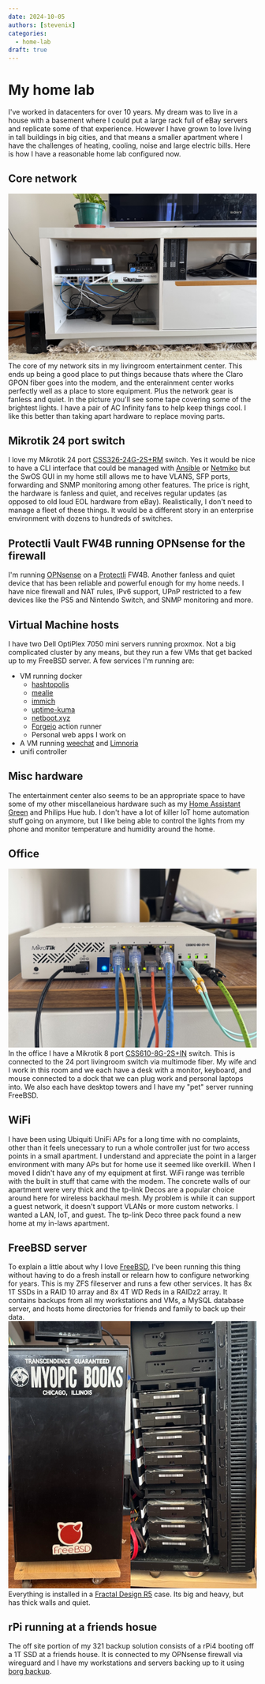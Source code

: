 ```yaml
---
date: 2024-10-05
authors: [stevenix]
categories:
  - home-lab
draft: true
---
```


# My home lab

I've worked in datacenters for over 10 years. My dream was to live in a house with a basement where I could put a large rack full of eBay servers and replicate some of that experience. However I have grown to love living in tall buildings in big cities, and that means a smaller apartment where I have the challenges of heating, cooling, noise and large electric bills. Here is how I have a reasonable home lab configured now.

<!-- more -->

## Core network
![livingroom_network](home_lab/lr_network.jpeg "livingroom network")
The core of my network sits in my livingroom entertainment center. This ends up being a good place to put things because thats where the Claro GPON fiber goes into the modem, and the enterainment center works perfectly well as a place to store equipment. Plus the network gear is fanless and quiet. In the picture you'll see some tape covering some of the brightest lights. I have a pair of AC Infinity fans to help keep things cool. I like this better than taking apart hardware to replace moving parts.

## Mikrotik 24 port switch 
I love my Mikrotik 24 port [CSS326-24G-2S+RM](https://mikrotik.com/product/CSS326-24G-2SplusRM) switch. Yes it would be nice to have a CLI interface that could be managed with [Ansible](https://www.ansible.com/) or [Netmiko](https://github.com/ktbyers/netmiko) but the SwOS GUI in my home still allows me to have VLANS, SFP ports, forwarding and SNMP monitoring among other features. The price is right, the hardware is fanless and quiet, and receives regular updates (as opposed to old loud EOL hardware from eBay). Realistically, I don't need to manage a fleet of these things. It would be a different story in an enterprise environment with dozens to hundreds of switches.

## Protectli Vault FW4B running OPNsense for the firewall
I'm running [OPNsense](https://opnsense.org/) on a [Protectli](https://protectli.com/) FW4B. Another fanless and quiet device that has been reliable and powerful enough for my home needs. I have nice firewall and NAT rules, IPv6 support, UPnP restricted to a few devices like the PS5 and Nintendo Switch, and SNMP monitoring and more.

## Virtual Machine hosts
I have two Dell OptiPlex 7050 mini servers running proxmox. Not a big complicated cluster by any means, but they run a few VMs that get backed up to my FreeBSD server. A few services I'm running are:

  * VM running docker
    * [hashtopolis](https://github.com/hashtopolis/server)
    * [mealie](https://mealie.io/)
    * [immich](https://immich.app/)
    * [uptime-kuma](https://github.com/louislam/uptime-kuma)
    * [netboot.xyz](https://netboot.xyz/)
    * [Forgejo](https://forgejo.org/) action runner
    * Personal web apps I work on
  * A VM running [weechat](https://weechat.org/) and [Limnoria](https://github.com/ProgVal/Limnoria)
  * unifi controller

## Misc hardware
The entertainment center also seems to be an appropriate space to have some of my other miscellaneious hardware such as my [Home Assistant Green](https://www.home-assistant.io/green/) and Philips Hue hub. I don't have a lot of killer IoT home automation stuff going on anymore, but I like being able to control the lights from my phone and monitor temperature and humidity around the home.

## Office
![office_network](home_lab/office_network.jpeg "office network")
In the office I have a Mikrotik 8 port [CSS610-8G-2S+IN](https://mikrotik.com/product/css610_8g_2s_in) switch. This is connected to the 24 port livingroom switch via multimode fiber. My wife and I work in this room and we each have a desk with a monitor, keyboard, and mouse connected to a dock that we can plug work and personal laptops into. We also each have desktop towers and I have my "pet" server running FreeBSD.

## WiFi
I have been using Ubiquiti UniFi APs for a long time with no complaints, other than it feels unecessary to run a whole controller just for two access points in a small apartment. I understand and appreciate the point in a larger environment with many APs but for home use it seemed like overkill. When I moved I didn't have any of my equipment at first. WiFi range was terrible with the built in stuff that came with the modem. The concrete walls of our apartment were very thick and the tp-link Decos are a popular choice around here for wireless backhaul mesh. My problem is while it can support a guest network, it doesn't support VLANs or more custom networks. I wanted a LAN, IoT, and guest. The tp-link Deco three pack found a new home at my in-laws apartment.


## FreeBSD server
To explain a little about why I love [FreeBSD](https://www.freebsd.org/), I've been running this thing without having to do a fresh install or relearn how to configure networking for years. This is my ZFS fileserver and runs a few other services. It has 8x 1T SSDs in a RAID 10 array and 8x 4T WD Reds in a RAIDz2 array. It contains backups from all my workstations and VMs, a MySQL database server, and hosts home directories for friends and family to back up their data.
![beefcake](home_lab/beefcake.png)
Everything is installed in a [Fractal Design R5](https://www.fractal-design.com/products/cases/define/define-r5/blackout/) case. Its big and heavy, but has thick walls and quiet.

## rPi running at a friends hosue
The off site portion of my 321 backup solution consists of a rPi4 booting off a 1T SSD at a friends house. It is connected to my OPNsense firewall via wireguard and I have my workstations and servers backing up to it using [borg backup](https://www.borgbackup.org/).
